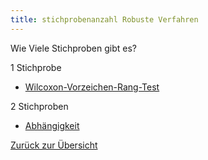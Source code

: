 ```yaml
---
title: stichprobenanzahl Robuste Verfahren
---
```

Wie Viele Stichproben gibt es?

1 Stichprobe

* [Wilcoxon-Vorzeichen-Rang-Test](/wilcoxon-vorzeichen-rang-test)

2 Stichproben

* [Abhängigkeit](/abhaengigkeit)

[Zurück zur Übersicht](/skalenniveau-av)
